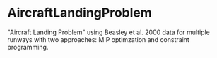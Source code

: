 # AircraftLandingProblem
"Aircraft Landing Problem" using Beasley et al. 2000 data for multiple runways with two approaches: MIP optimzation and constraint programming.
